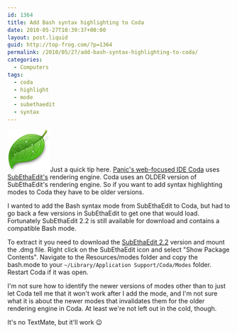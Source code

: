 ```yaml
---
id: 1364
title: Add Bash syntax highlighting to Coda
date: 2010-05-27T10:39:37+00:00
layout: post.liquid
guid: http://top-frog.com/?p=1364
permalink: /2010/05/27/add-bash-syntax-highlighting-to-coda/
categories:
  - Computers
tags:
  - coda
  - highlight
  - mode
  - subethaedit
  - syntax
---
```

<img class="alignright" src="/assets/articles/coda-icon.png" alt="Coda Logo" />Just a quick tip here. [Panic's web-focused IDE Coda](http://panic.com/coda/) uses [SubEthaEdit's](http://www.codingmonkeys.de/subethaedit/) rendering engine. Coda uses an OLDER version of SubEthaEdit's rendering engine. So if you want to add syntax highlighting modes to Coda they have to be older versions. 

I wanted to add the Bash syntax mode from SubEthaEdit to Coda, but had to go back a few versions in SubEthaEdit to get one that would load. Fortunately SubEthaEdit 2.2 is still available for download and contains a compatible Bash mode.

To extract it you need to download the [SubEthaEdit 2.2](http://www.codingmonkeys.de/subethaedit/old/SubEthaEdit-2.2.dmg) version and mount the .dmg file. Right click on the SubEthaEdit icon and select "Show Package Contents". Navigate to the Resources/modes folder and copy the bash.mode to your `~/Library/Application Support/Coda/Modes` folder. Restart Coda if it was open.

I'm not sure how to identify the newer versions of modes other than to just let Coda tell me that it won't work after I add the mode, and I'm not sure what it is about the newer modes that invalidates them for the older rendering engine in Coda. At least we're not left out in the cold, though.

It's no TextMate, but it'll work 😉
